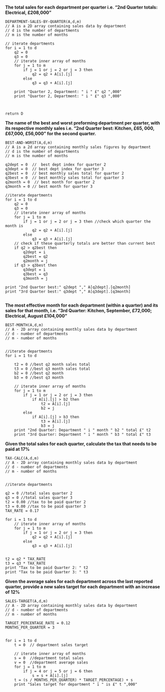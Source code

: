 
**The total sales for each department per quarter i.e. “2nd Quarter totals: Electrical, £208,000”**

```pseudocode
DEPARTMENT-SALES-BY-QUARTER(A,d,m)
// A is a 2D array containing sales data by department
// d is the number of departments
// m is the number of months

// iterate departments
for i = 1 to d
	q2 = 0
	q3 = 0
	// iterate inner array of months
	for j = 1 to m
		if j = 1 or j = 2 or j = 3 then
			q2 = q2 + A[i].[j]
		else
			q3 = q3 + A[i].[j]
	
	print "Quarter 2, Department: " i " £" q2 ",000"
	print "Quarter 2, Department: " i " £" q3 ",000"



return D
```




**The name of the best and worst preforming department per quarter, with its respective monthly sales i.e. “2nd Quarter best: Kitchen, £65, 000, £67,000, £56,000” for the second quarter.**

```pseudocode
BEST-AND-WORST(A,d,m)
// A is a 2d array containing monthly sales figures by department
// d is the number of departments
// m is the number of months

q2dept = 0  //  best dept index for quarter 2
q3dept = 0  // best dept index for quarter 3
q2best = 0  // best monthly sales total for quarter 2
q3best = 0  // best monthly sales total for quarter 3
q2month = 0  // best month for quarter 2
q3month = 0 // best month for quarter 3

//iterate departments
for i = 1 to d
	q2 = 0
	q3 = 0
	// iterate inner array of months
	for j = 1 to m
		if j = 1 or j = 2 or j = 3 then //check which quarter the month is
			q2 = q2 + A[i].[j]
		else
			q3 = q3 + A[i].[j]
	// check if these quarterly totals are better than current best
	if q2 > q2best then 
		q2dept = i
		q2best = q2
		q2month = j
	if q3 > q3best then
		q3dept = i
		q3best = q3
		q3month = j

print "2nd Quarter best:" q2dept "," A[q2dept].[q2month]
print "3rd Quarter best:" q3dept "," A[q3dept].[q3month]
	
```

**The most effective month for each department (within a quarter) and its sales for that month, i.e. “3rd Quarter: Kitchen, September, £72,000; Electrical, August £104,000”**

```pseudocode
BEST-MONTH(A,d,m)
// A - 2D array containing monthly sales data by department
// d - number of departments
// m - number of months


//iterate departments
for i = 1 to d
	
	t2 = 0 //best q2 month sales total
	t3 = 0 //best q3 month sales total
	b2 = 0 //best q2 month
	b3 = 0 //best q3 month
	
	// iterate inner array of months
	for j = 1 to m
		if j = 1 or j = 2 or j = 3 then 
			if A[i].[j] > b2 then
				t2 = A[i].[j]
				b2 = j
		else
			if A[i].[j] > b3 then
				t3 = A[i].[j]
				b3 = j
	print "2nd Quarter: Department " i " month " b2 " total £" t2
	print "3rd Quarter: Department " i " month " b3 " total £" t3

```


**Given the total sales for each quarter, calculate the tax that needs to be paid at 17%**

```pseudocode
TAX-CALC(A,d,m)
// A - 2D array containing monthly sales data by department
// d - number of departments
// m - number of months


//iterate departments

q2 = 0 //total sales quarter 2
q3 = 0 //total sales quarter 3
t2 = 0.00 //tax to be paid quarter 2
t3 = 0.00 //tax to be paid quarter 3
TAX_RATE = 0.17

for i = 1 to d
	// iterate inner array of months
	for j = 1 to m
		if j = 1 or j = 2 or j = 3 then 
			q2 = q2 + A[i].[j]
		else
			q3 = q3 + A[i].[j]
		

t2 = q2 * TAX_RATE
t3 = q3 * TAX_RATE
print "Tax to be paid Quarter 2: " t2 
print "Tax to be paid Quarter 3: " t3
```

**Given the average sales for each department across the last reported quarter, provide a new sales target for each department with an increase of 12%**

```pseudocode 
SALES-TARGET(A,d,m)
// A - 2D array containing monthly sales data by department
// d - number of departments
// m - number of months

TARGET_PERCENTAGE_RATE = 0.12
MONTHS_PER_QUARTER = 3


for i = 1 to d
	t = 0  // department sales target
	
	// iterate inner array of months
	s = 0  //department total sales
	v = 0  //department average sales
	for j = 1 to m
		if j = 4 or j = 5 or j = 6 then 
			s = s + A[i].[j]
	t = (s / MONTHS_PER_QUARTER) * TARGET_PERCENTAGE) + s
	print "Sales target for department " i " is £" t ",000" 	
```


